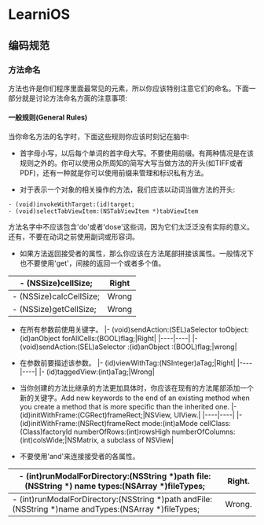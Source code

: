 # LearniOS

## 编码规范

### 方法命名

方法也许是你们程序里面最常见的元素，所以你应该特别注意它们的命名。下面一部分就是讨论方法命名方面的注意事项:

#### 一般规则(General Rules)

当你命名方法的名字时，下面这些规则你应该时刻记在脑中:

* 首字母小写，以后每个单词的首字母大写。不要使用前缀。有两种情况是在该规则之外的。你可以使用众所周知的简写大写当做方法的开头(如TIFF或者PDF)，还有一种就是你可以使用前缀来管理和标识私有方法。

* 对于表示一个对象的相关操作的方法，我们应该以动词当做方法的开头:

```
- (void)invokeWithTarget:(id)target;
- (void)selectTabViewItem:(NSTabViewItem *)tabViewItem
```

方法名字中不应该包含'do'或者'dose'这些词，因为它们太泛泛没有实际的意义。还有，不要在动词之前使用副词或形容词。

* 如果方法返回接受者的属性，那么你应该在方法尾部拼接该属性。一般情况下也不要使用'get'，间接的返回一个或者多个值。

|- (NSSize)cellSize;|Right|
|----|----|
|- (NSSize)calcCellSize;|Wrong|
|- (NSSize)getCellSize;|Wrong|

* 在所有参数前使用关键字。
|- (void)sendAction:(SEL)aSelector toObject:(id)anObject forAllCells:(BOOL)flag;|Right|
|----|----|
|- (void)sendAction:(SEL)aSelector :(id)anObject :(BOOL)flag;|wrong|

* 在参数前要描述该参数。
|- (id)viewWithTag:(NSInteger)aTag;|Right|
|----|----|
|- (id)taggedView:(int)aTag;|Wrong|

* 当你创建的方法比继承的方法更加具体时，你应该在现有的方法尾部添加一个新的关键字。Add new keywords to the end of an existing method when you create a method that is more specific than the inherited one.
|- (id)initWithFrame:(CGRect)frameRect;|NSView, UIView.|
|----|----|
|- (id)initWithFrame:(NSRect)frameRect mode:(int)aMode cellClass:(Class)factoryId numberOfRows:(int)rowsHigh numberOfColumns:(int)colsWide;|NSMatrix, a subclass of NSView|

* 不要使用'and'来连接接受者的各属性。

|- (int)runModalForDirectory:(NSString *)path file:(NSString *) name types:(NSArray *)fileTypes;|Right.|
|----|----|
|- (int)runModalForDirectory:(NSString *)path andFile:(NSString *)name andTypes:(NSArray *)fileTypes;|Wrong.|



